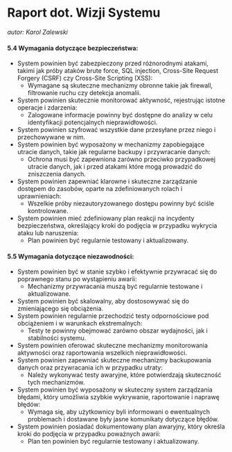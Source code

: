 # Raport dot. Wizji Systemu
*autor: Karol Zalewski*

#### 5.4 Wymagania dotyczące bezpieczeństwa:
- System powinien być zabezpieczony przed różnorodnymi atakami, takimi jak próby ataków brute force, SQL injection, Cross-Site Request Forgery (CSRF) czy Cross-Site Scripting (XSS):
    - Wymagane są skuteczne mechanizmy obronne takie jak firewall, filtrowanie ruchu czy detekcja anomalii.
- System powinien skutecznie monitorować aktywność, rejestrując istotne operacje i zdarzenia:
    - Zalogowane informacje powinny być dostępne do analizy w celu identyfikacji potencjalnych nieprawidłowości.
- System powinien szyfrować wszystkie dane przesyłane przez niego i przechowywane w nim.
- System powinien być wyposażony w mechanizmy zapobiegające utracie danych, takie jak regularne backupy i przywracanie danych:
    - Ochrona musi być zapewniona zarówno przeciwko przypadkowej utracie danych, jak i przed atakami które mogą prowadzić do zniszczenia danych.
- System powinien zapewniać klarowne i skuteczne zarządzanie dostępem do zasobów, oparte na zdefiniowanych rolach i uprawnieniach:
    - Wszelkie próby niezautoryzowanego dostępu powinny być ściśle kontrolowane.
- System powinien mieć zdefiniowany plan reakcji na incydenty bezpieczeństwa, określający kroki do podjęcia w przypadku wykrycia ataku lub naruszenia:
    - Plan powinien być regularnie testowany i aktualizowany.

#### 5.5 Wymagania dotyczące niezawodności:
- System powinien być w stanie szybko i efektywnie przywracać się do poprawnego stanu po wystąpieniu awarii:
    - Mechanizmy przywracania muszą być regularnie testowane i aktualizowane.
- System powinien być skalowalny, aby dostosowywać się do zmieniającego się obciążenia.
- System powinien regularnie przechodzić testy odpornościowe pod obciążeniem i w warunkach ekstremalnych:
    - Testy te powinny obejmować zarówno obszar wydajności, jak i stabilności systemu.
- System powinien oferować skuteczne mechanizmy monitorowania aktywności oraz raportowania wszelkich nieprawidłowości.
- System powinien zapewniać skuteczne mechanizmy backupowania danych oraz przywracania ich w przypadku utraty:
    - Należy wykonywać testy awaryjne, które potwierdzają skuteczność tych mechanizmów.
- System powinien być wyposażony w skuteczny system zarządzania błędami, który umożliwia szybkie wykrywanie, raportowanie i naprawę błędów:
    - Wymaga się, aby użytkownicy byli informowani o ewentualnych problemach i dostawane były jasne komunikaty dotyczące błędów.
- System powinien posiadać dokumentowany plan awaryjny, który określa kroki do podjęcia w przypadku poważnych awarii:
    - Plan ten powinien być regularnie testowany i aktualizowany.